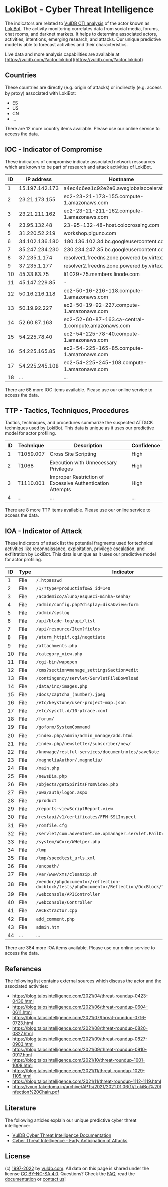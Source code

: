 # LokiBot - Cyber Threat Intelligence

The indicators are related to [VulDB CTI analysis](https://vuldb.com/?kb.cti) of the actor known as [LokiBot](https://vuldb.com/?actor.lokibot). The activity monitoring correlates data from social media, forums, chat rooms, and darknet markets. It helps to determine associated actors, activities, intentions, emerging research, and attacks. Our unique predictive model is able to forecast activities and their characteristics.

Live data and more analysis capabilities are available at [https://vuldb.com/?actor.lokibot](https://vuldb.com/?actor.lokibot)

## Countries

These countries are directly (e.g. origin of attacks) or indirectly (e.g. access by proxy) associated with LokiBot:

* ES
* US
* CN
* ...

There are 12 more country items available. Please use our online service to access the data.

## IOC - Indicator of Compromise

These indicators of compromise indicate associated network ressources which are known to be part of research and attack activities of LokiBot.

ID | IP address | Hostname | Confidence
-- | ---------- | -------- | ----------
1 | 15.197.142.173 | a4ec4c6ea1c92e2e6.awsglobalaccelerator.com | High
2 | 23.21.173.155 | ec2-23-21-173-155.compute-1.amazonaws.com | Medium
3 | 23.21.211.162 | ec2-23-21-211-162.compute-1.amazonaws.com | Medium
4 | 23.95.132.48 | 23-95-132-48-host.colocrossing.com | High
5 | 31.220.52.219 | workshop.piguno.com | High
6 | 34.102.136.180 | 180.136.102.34.bc.googleusercontent.com | Medium
7 | 35.247.234.230 | 230.234.247.35.bc.googleusercontent.com | Medium
8 | 37.235.1.174 | resolver1.freedns.zone.powered.by.virtexxa.com | High
9 | 37.235.1.177 | resolver2.freedns.zone.powered.by.virtexxa.com | High
10 | 45.33.83.75 | li1029-75.members.linode.com | High
11 | 45.147.229.85 | - | High
12 | 50.16.216.118 | ec2-50-16-216-118.compute-1.amazonaws.com | Medium
13 | 50.19.92.227 | ec2-50-19-92-227.compute-1.amazonaws.com | Medium
14 | 52.60.87.163 | ec2-52-60-87-163.ca-central-1.compute.amazonaws.com | Medium
15 | 54.225.78.40 | ec2-54-225-78-40.compute-1.amazonaws.com | Medium
16 | 54.225.165.85 | ec2-54-225-165-85.compute-1.amazonaws.com | Medium
17 | 54.225.245.108 | ec2-54-225-245-108.compute-1.amazonaws.com | Medium
18 | ... | ... | ...

There are 68 more IOC items available. Please use our online service to access the data.

## TTP - Tactics, Techniques, Procedures

Tactics, techniques, and procedures summarize the suspected ATT&CK techniques used by LokiBot. This data is unique as it uses our predictive model for actor profiling.

ID | Technique | Description | Confidence
-- | --------- | ----------- | ----------
1 | T1059.007 | Cross Site Scripting | High
2 | T1068 | Execution with Unnecessary Privileges | High
3 | T1110.001 | Improper Restriction of Excessive Authentication Attempts | High
4 | ... | ... | ...

There are 8 more TTP items available. Please use our online service to access the data.

## IOA - Indicator of Attack

These indicators of attack list the potential fragments used for technical activities like reconnaissance, exploitation, privilege escalation, and exfiltration by LokiBot. This data is unique as it uses our predictive model for actor profiling.

ID | Type | Indicator | Confidence
-- | ---- | --------- | ----------
1 | File | `/.htpasswd` | Medium
2 | File | `/1/?type=productinfo&S_id=140` | High
3 | File | `/academico/aluno/esqueci-minha-senha/` | High
4 | File | `/admin/config.php?display=disa&view=form` | High
5 | File | `/admin/syslog` | High
6 | File | `/api/blade-log/api/list` | High
7 | File | `/api/resource/Item?fields` | High
8 | File | `/aterm_httpif.cgi/negotiate` | High
9 | File | `/attachments.php` | High
10 | File | `/category_view.php` | High
11 | File | `/cgi-bin/wapopen` | High
12 | File | `/cms?section=manage_settings&action=edit` | High
13 | File | `/contingency/servlet/ServletFileDownload` | High
14 | File | `/data/inc/images.php` | High
15 | File | `/docs/captcha_(number).jpeg` | High
16 | File | `/etc/keystone/user-project-map.json` | High
17 | File | `/etc/sysctl.d/10-ptrace.conf` | High
18 | File | `/forum/` | Low
19 | File | `/goform/SystemCommand` | High
20 | File | `/index.php/admin/admin_manage/add.html` | High
21 | File | `/index.php/newsletter/subscriber/new/` | High
22 | File | `/knowage/restful-services/documentnotes/saveNote` | High
23 | File | `/magnoliaAuthor/.magnolia/` | High
24 | File | `/main.php` | Medium
25 | File | `/newsDia.php` | Medium
26 | File | `/objects/getSpiritsFromVideo.php` | High
27 | File | `/owa/auth/logon.aspx` | High
28 | File | `/product` | Medium
29 | File | `/reports-viewScriptReport.view` | High
30 | File | `/restapi/v1/certificates/FFM-SSLInspect` | High
31 | File | `/romfile.cfg` | Medium
32 | File | `/servlet/com.adventnet.me.opmanager.servlet.FailOverHelperServlet` | High
33 | File | `/system/WCore/WHelper.php` | High
34 | File | `/tmp` | Low
35 | File | `/tmp/speedtest_urls.xml` | High
36 | File | `/uncpath/` | Medium
37 | File | `/var/www/xms/cleanzip.sh` | High
38 | File | `/vendor/phpdocumentor/reflection-docblock/tests/phpDocumentor/Reflection/DocBlock/Tag/LinkTagTeet.php` | High
39 | File | `/webconsole/APIController` | High
40 | File | `/webconsole/Controller` | High
41 | File | `AACExtractor.cpp` | High
42 | File | `add_comment.php` | High
43 | File | `admin.htm` | Medium
44 | ... | ... | ...

There are 384 more IOA items available. Please use our online service to access the data.

## References

The following list contains external sources which discuss the actor and the associated activities:

* https://blog.talosintelligence.com/2021/04/threat-roundup-0423-0430.html
* https://blog.talosintelligence.com/2021/06/threat-roundup-0604-0611.html
* https://blog.talosintelligence.com/2021/07/threat-roundup-0716-0723.html
* https://blog.talosintelligence.com/2021/08/threat-roundup-0820-0827.html
* https://blog.talosintelligence.com/2021/09/threat-roundup-0827-0903.html
* https://blog.talosintelligence.com/2021/09/threat-roundup-0910-0917.html
* https://blog.talosintelligence.com/2021/10/threat-roundup-1001-1008.html
* https://blog.talosintelligence.com/2021/11/threat-roundup-1029-1105.html
* https://blog.talosintelligence.com/2021/11/threat-roundup-1112-1119.html
* https://vxug.fakedoma.in/archive/APTs/2021/2021.01.06(1)/LokiBot%20Infection%20Chain.pdf

## Literature

The following articles explain our unique predictive cyber threat intelligence:

* [VulDB Cyber Threat Intelligence Documentation](https://vuldb.com/?kb.cti)
* [Cyber Threat Intelligence - Early Anticipation of Attacks](https://www.scip.ch/en/?labs.20201022)

## License

(c) [1997-2022](https://vuldb.com/?kb.changelog) by [vuldb.com](https://vuldb.com/?kb.about). All data on this page is shared under the license [CC BY-NC-SA 4.0](https://creativecommons.org/licenses/by-nc-sa/4.0/). Questions? Check the [FAQ](https://vuldb.com/?kb.faq), read the [documentation](https://vuldb.com/?kb) or [contact us](https://vuldb.com/?contact)!
